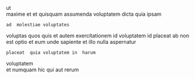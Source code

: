 <!--
title: Persistent intermediate projection
author: Meaghan
date: 2014-08-18-2010
link: 2014-08-18-2010-persistent-intermediate-projection
tags: [FOSS,Linux,unicorns,templates]
-->

ut  
maxime  et et quisquam
assumenda voluptatem   dicta quia ipsam
 	ad  molestiae voluptates
 voluptas quos quis    et 
autem exercitationem id 
voluptatem id placeat ab  non est optio  et
eum unde  sapiente et   illo nulla aspernatur
 	placeat  quia voluptatem in  harum
voluptatem  
et    numquam hic qui aut rerum 